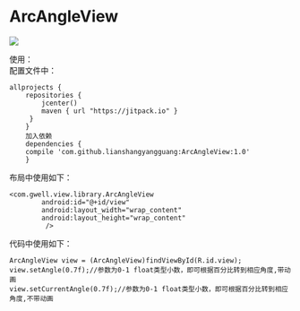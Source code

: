 # ArcAngleView
[![](https://jitpack.io/v/lianshangyangguang/ArcAngleView.svg)](https://jitpack.io/#lianshangyangguang/ArcAngleView)  

使用：<br>
配置文件中：  
``` 
allprojects {
    repositories {
        jcenter()
        maven { url "https://jitpack.io" }
     }
    }                                          
    加入依赖
    dependencies {
    compile 'com.github.lianshangyangguang:ArcAngleView:1.0'
    }
```

布局中使用如下：

```
<com.gwell.view.library.ArcAngleView
        android:id="@+id/view"
        android:layout_width="wrap_content"
        android:layout_height="wrap_content"
         />
```
代码中使用如下：

```
ArcAngleView view = (ArcAngleView)findViewById(R.id.view);
view.setAngle(0.7f);//参数为0-1 float类型小数，即可根据百分比转到相应角度,带动画
view.setCurrentAngle(0.7f);//参数为0-1 float类型小数，即可根据百分比转到相应角度,不带动画
  
  ```
  
